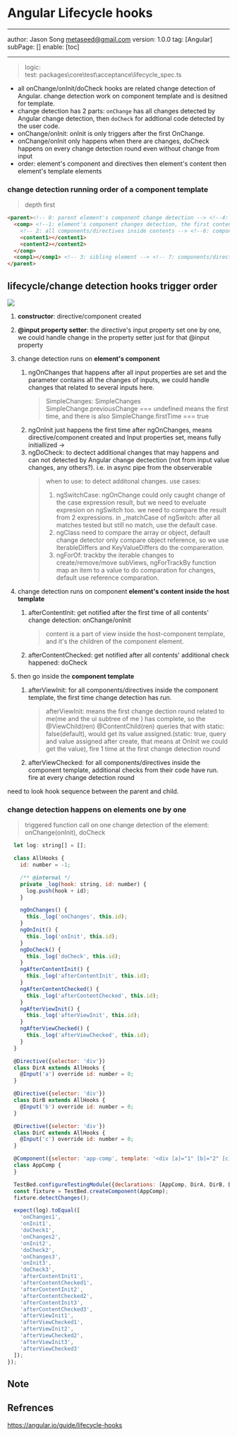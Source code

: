 # Angular Lifecycle hooks
---
author: Jason Song <metaseed@gmail.com>
version: 1.0.0
tag: [Angular]
subPage: []
enable: [toc]

---
> logic:   
> test: packages\core\test\acceptance\lifecycle_spec.ts
* all onChange/onInit/doCheck hooks are related change detection of Angular. change detection work on component template and is desitned for template.
* change detection has 2 parts: `onChange` has all changes detected by Angular change detection, then `doCheck` for addtional code detected by the user code.
* onChange/onInit: onInit is only triggers after the first OnChange.
* onChange/onInit only happens when there are changes, doCheck happens on every change detection round even without change from input
* order:  element's component and directives then element's content then element's template elements
### change detection running order of a component template
> depth first 
```html {2, 3-4}
<parent><!-- 0: parent element's component change detection --> <!--4: components/directives inside host's templete -->
  <comp> <!--1: element's component changes detection, the first content child of parent--> <!-- 5: components/directives inside component template -->
    <!-- 2: all components/directives inside contents --> <!--6: components/directives inside templete -->
    <content1></content1> 
    <content2></content2>
  </comp>
  <comp1></comp1> <!-- 3: sibling element --> <!-- 7: components/directives inside sibling element component-template -->
</parent>
```
## lifecycle/change detection hooks trigger order

![](https://lh4.googleusercontent.com/jqfQIpB5PJcoOn8n9fMW466u69Fs-kS4pKMzr3nKPmLRj_T730J9MB3kBRfaI9A_T3T5PFYOsjL0lSJkl_NifKbzhOJgkZKU5bQmiZhXwz8Tcu_uT6rsSlA8gFF5hl-YBRybh0RA)

1. **constructor**: directive/component created
1. **@input property setter**: the directive's input property set one by one, we could handle change in the property setter just for that @input property
1. change detection runs on **element's component**
    1. ngOnChanges that happens after all input properties are set and the parameter contains all the changes of inputs, we could handle changes that related to several inputs here.
        > SimpleChanges: SimpleChanges SimpleChange.previousChange === undefined means the first time, and there is also SimpleChange.firstTime === true
    1. ngOnInit just happens the first time after ngOnChanges, means directive/component created and Input properties set, means fully initiallized ->
    1. ngDoCheck: to dectect additional changes that may happens and can not detected by Angular change dectection (not from input value changes, any others?). i.e. in async pipe from the observerable 
        > when to use: to detect additonal changes. use cases:  
        > 1. ngSwitchCase: ngOnChange could only caught change of the case expression result, but we need to eveluate expresion on ngSwitch too. we need to compare the result from 2 expressions. in _matchCase of ngSwitch: after all matches tested but still no match, use the default case.
        > 1. ngClass need to compare the array or object, default change detector only compare object reference, so we use IterableDiffers and KeyValueDiffers do the compareration.
        > 1. ngForOf: trackby the iterable changes to create/remove/move subViews, ngForTrackBy function map an item to a value to do comparation for changes, default use reference comparation.
        
1. change detection runs on component **element's content inside the host template**
    1. afterContentInit: get notified after the first time of all contents' change detection: onChange/onInit
       > content is a part of view inside the host-component template, and it's the children of the component element.
    1. afterContentChecked: get notified after all contents' additional check happened: doCheck
1. then go inside the **component template** 
   1. afterViewInit: for all components/directives inside the component template, the first time change detection has run.
      > afterViewInit: means the first change dection round related to me(me and the ui subtree of me ) has complete, so the @ViewChild(ren) @ContentChild(ren) queries that with static: false(default), would get its value assigned.(static: true, query and value assigned after create, that means at OnInit we could get the value), fire 1 time at the first change detection round
    1. afterViewChecked: for all components/directives inside the component template,  additional checks from their code have run. fire at every change detection round

need to look hook sequence between the parent and child.

### change detection happens on elements one by one
> triggered function call on one change detection of the element: onChange(onInit), doCheck
```js
  let log: string[] = [];

  class AllHooks {
    id: number = -1;

    /** @internal */
    private _log(hook: string, id: number) {
      log.push(hook + id);
    }

    ngOnChanges() {
      this._log('onChanges', this.id);
    }
    ngOnInit() {
      this._log('onInit', this.id);
    }
    ngDoCheck() {
      this._log('doCheck', this.id);
    }
    ngAfterContentInit() {
      this._log('afterContentInit', this.id);
    }
    ngAfterContentChecked() {
      this._log('afterContentChecked', this.id);
    }
    ngAfterViewInit() {
      this._log('afterViewInit', this.id);
    }
    ngAfterViewChecked() {
      this._log('afterViewChecked', this.id);
    }
  }

  @Directive({selector: 'div'})
  class DirA extends AllHooks {
    @Input('a') override id: number = 0;
  }

  @Directive({selector: 'div'})
  class DirB extends AllHooks {
    @Input('b') override id: number = 0;
  }

  @Directive({selector: 'div'})
  class DirC extends AllHooks {
    @Input('c') override id: number = 0;
  }

  @Component({selector: 'app-comp', template: '<div [a]="1" [b]="2" [c]="3"></div>'})
  class AppComp {
  }

  TestBed.configureTestingModule({declarations: [AppComp, DirA, DirB, DirC]});
  const fixture = TestBed.createComponent(AppComp);
  fixture.detectChanges();

  expect(log).toEqual([
    'onChanges1',
    'onInit1',
    'doCheck1',
    'onChanges2',
    'onInit2',
    'doCheck2',
    'onChanges3',
    'onInit3',
    'doCheck3',
    'afterContentInit1',
    'afterContentChecked1',
    'afterContentInit2',
    'afterContentChecked2',
    'afterContentInit3',
    'afterContentChecked3',
    'afterViewInit1',
    'afterViewChecked1',
    'afterViewInit2',
    'afterViewChecked2',
    'afterViewInit3',
    'afterViewChecked3'
  ]);
});
```
## Note




## Refrences
https://angular.io/guide/lifecycle-hooks


